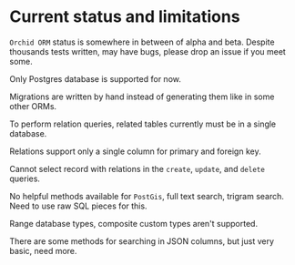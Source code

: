 # Current status and limitations

`Orchid ORM` status is somewhere in between of alpha and beta.
Despite thousands tests written, may have bugs, please drop an issue if you meet some.

Only Postgres database is supported for now.

Migrations are written by hand instead of generating them like in some other ORMs.

To perform relation queries, related tables currently must be in a single database.

Relations support only a single column for primary and foreign key.

Cannot select record with relations in the `create`, `update`, and `delete` queries.

No helpful methods available for `PostGis`, full text search, trigram search. Need to use raw SQL pieces for this.

Range database types, composite custom types aren't supported.

There are some methods for searching in JSON columns, but just very basic, need more.
